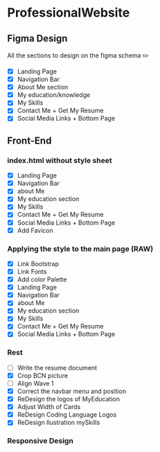 # ProfessionalWebsite

## Figma Design

All the sections to design on the figma schema ✏️

* [x] Landing Page
* [x] Navigation Bar
* [x] About Me section
* [x] My education/knowledge
* [x] My Skills
* [x] Contact Me + Get My Resume
* [x] Social Media Links + Bottom Page

## Front-End

### index.html without style sheet

* [x] Landing Page
* [x] Navigation Bar
* [x] about Me
* [x] My education section
* [x] My Skills
* [x] Contact Me + Get My Resume
* [x] Social Media Links + Bottom Page
* [x] Add Favicon 

### Applying the style to the main page (RAW)

* [x] Link Bootstrap
* [x] Link Fonts
* [x] Add color Palette
* [x] Landing Page
* [x] Navigation Bar
* [x] about Me
* [x] My education section
* [x] My Skills
* [x] Contact Me + Get My Resume
* [x] Social Media Links + Bottom Page

### Rest

* [ ] Write the resume document
* [x] Crop BCN picture
* [ ] Align Wave 1
* [x] Correct the navbar menu and position
* [x] ReDesign the logos of MyEducation
* [x] Adjust Width of Cards
* [x] ReDesign Coding Language Logos
* [x] ReDesign Ilustration mySkills

### Responsive Design
